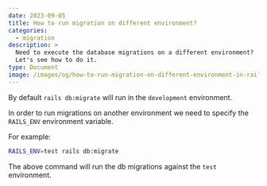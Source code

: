 ```yaml
---
date: 2023-09-05
title: How to run migration on different environment?
categories:
  - migration
description: >
  Need to execute the database migrations on a different environment?
  Let's see how to do it.
type: Document
image: /images/og/how-to-run-migration-on-different-environment-in-rails.jpg
---
```


By default `rails db:migrate` will run in the `development` environment.

In order to run migrations on another environment we need to specify the
`RAILS_ENV` environment variable.

For example:

```bash
RAILS_ENV=test rails db:migrate
```


The above command will run the db migrations against the `test` environment.
